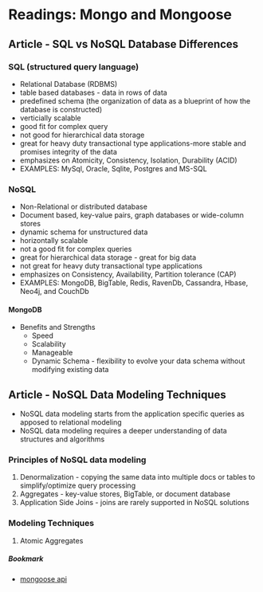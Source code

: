 # Readings: Mongo and Mongoose

## Article - SQL vs NoSQL Database Differences

### SQL (structured query language)

- Relational Database (RDBMS)
- table based databases - data in rows of data
- predefined schema (the organization of data as a blueprint of how the database is constructed)
- verticially scalable
- good fit for complex query
- not good for hierarchical data storage
- great for heavy duty transactional type applications-more stable and promises integrity of the data
- emphasizes on Atomicity, Consistency, Isolation, Durability (ACID)
- EXAMPLES: MySql, Oracle, Sqlite, Postgres and MS-SQL

### NoSQL

- Non-Relational or distributed database
- Document based, key-value pairs, graph databases or wide-column stores
- dynamic schema for unstructured data
- horizontally scalable
- not a good fit for complex queries
- great for hierarchical data storage - great for big data
- not great for heavy duty transactional type applications
- emphasizes on Consistency, Availability, Partition tolerance (CAP)
- EXAMPLES: MongoDB, BigTable, Redis, RavenDb, Cassandra, Hbase, Neo4j, and CouchDb

#### MongoDB

- Benefits and Strengths
  - Speed
  - Scalability
  - Manageable
  - Dynamic Schema - flexibility to evolve your data schema without modifying existing data

## Article - NoSQL Data Modeling Techniques

- NoSQL data modeling starts from the application specific queries as apposed to relational modeling
- NoSQL data modeling requires a deeper understanding of data structures and algorithms

### Principles of NoSQL data modeling

1. Denormalization - copying the same data into multiple docs or tables to simplify/optimize query processing
2. Aggregates - key-value stores, BigTable, or document database
3. Application Side Joins - joins are rarely supported in NoSQL solutions

### Modeling Techniques

1. Atomic Aggregates

##### Bookmark

- [mongoose api](https://mongoosejs.com/docs/api.html#Model)
